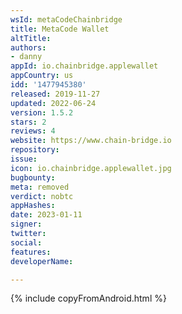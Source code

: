 ```yaml
---
wsId: metaCodeChainbridge
title: MetaCode Wallet
altTitle: 
authors:
- danny
appId: io.chainbridge.applewallet
appCountry: us
idd: '1477945380'
released: 2019-11-27
updated: 2022-06-24
version: 1.5.2
stars: 2
reviews: 4
website: https://www.chain-bridge.io
repository: 
issue: 
icon: io.chainbridge.applewallet.jpg
bugbounty: 
meta: removed
verdict: nobtc
appHashes: 
date: 2023-01-11
signer: 
twitter: 
social: 
features: 
developerName: 

---
```


{% include copyFromAndroid.html %}
